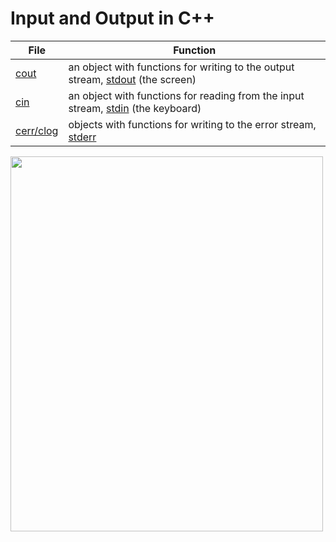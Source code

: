# Input and Output in C++


| File | Function | 
| ---- | -------- |
| [cout](https://github.com/EthanC2/Notes-and-Writeups/blob/main/C%2B%2B/Input%20and%20Output/Cout.md) | an object with functions for writing to the output stream, [stdout](https://www.cplusplus.com/reference/cstdio/stdout/#:~:text=The%20standard%20output%20stream%20is,stream%2C%20like%20fputs%20or%20fprintf.) (the screen) |
| [cin](https://github.com/EthanC2/Notes-and-Writeups/blob/main/C%2B%2B/Input%20and%20Output/Cin.md) | an object with functions for reading from the input stream, [stdin](https://www.cplusplus.com/reference/cstdio/stdin/#:~:text=FILE%20*%20stdin%3B,parameters%2C%20like%20fgets%20or%20fscanf.) (the keyboard) |
| [cerr/clog](https://github.com/EthanC2/Notes-and-Writeups/blob/main/C%2B%2B/Input%20and%20Output/Cerr%20and%20Clog.md) | objects with functions for writing to the error stream, [stderr](https://www.cplusplus.com/reference/cstdio/stderr/) |


<img src="https://user-images.githubusercontent.com/70488531/126399289-11ff9a53-41a9-45f1-8ea9-2bf4adfc3df3.png" style="width:500px;height:600px;">
